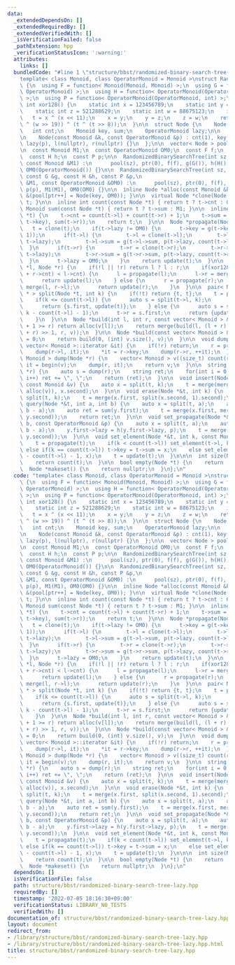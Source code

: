 ```yaml
---
data:
  _extendedDependsOn: []
  _extendedRequiredBy: []
  _extendedVerifiedWith: []
  _isVerificationFailed: false
  _pathExtension: hpp
  _verificationStatusIcon: ':warning:'
  attributes:
    links: []
  bundledCode: "#line 1 \"structure/bbst/randomized-binary-search-tree-lazy.hpp\"\n\
    template< class Monoid, class OperatorMonoid = Monoid >\nstruct RandomizedBinarySearchTree\
    \ {\n  using F = function< Monoid(Monoid, Monoid) >;\n  using G = function< Monoid(Monoid,\
    \ OperatorMonoid) >;\n  using H = function< OperatorMonoid(OperatorMonoid, OperatorMonoid)\
    \ >;\n  using P = function< OperatorMonoid(OperatorMonoid, int) >;\n\n  inline\
    \ int xor128() {\n    static int x = 123456789;\n    static int y = 362436069;\n\
    \    static int z = 521288629;\n    static int w = 88675123;\n    int t;\n\n \
    \   t = x ^ (x << 11);\n    x = y;\n    y = z;\n    z = w;\n    return w = (w\
    \ ^ (w >> 19)) ^ (t ^ (t >> 8));\n  }\n\n  struct Node {\n    Node *l, *r;\n \
    \   int cnt;\n    Monoid key, sum;\n    OperatorMonoid lazy;\n\n    Node() = default;\n\
    \n    Node(const Monoid &k, const OperatorMonoid &p) : cnt(1), key(k), sum(k),\
    \ lazy(p), l(nullptr), r(nullptr) {}\n  };\n\n  vector< Node > pool;\n  int ptr;\n\
    \n  const Monoid M1;\n  const OperatorMonoid OM0;\n  const F f;\n  const G g;\n\
    \  const H h;\n  const P p;\n\n  RandomizedBinarySearchTree(int sz, const F &f,\
    \ const Monoid &M1) :\n      pool(sz), ptr(0), f(f), g(G()), h(H()), p(P()), M1(M1),\
    \ OM0(OperatorMonoid()) {}\n\n  RandomizedBinarySearchTree(int sz, const F &f,\
    \ const G &g, const H &h, const P &p,\n                             const Monoid\
    \ &M1, const OperatorMonoid &OM0) :\n      pool(sz), ptr(0), f(f), g(g), h(h),\
    \ p(p), M1(M1), OM0(OM0) {}\n\n  inline Node *alloc(const Monoid &key) { return\
    \ &(pool[ptr++] = Node(key, OM0)); }\n\n  virtual Node *clone(Node *t) { return\
    \ t; }\n\n  inline int count(const Node *t) { return t ? t->cnt : 0; }\n\n  inline\
    \ Monoid sum(const Node *t) { return t ? t->sum : M1; }\n\n  inline Node *update(Node\
    \ *t) {\n    t->cnt = count(t->l) + count(t->r) + 1;\n    t->sum = f(f(sum(t->l),\
    \ t->key), sum(t->r));\n    return t;\n  }\n\n  Node *propagate(Node *t) {\n \
    \   t = clone(t);\n    if(t->lazy != OM0) {\n      t->key = g(t->key, p(t->lazy,\
    \ 1));\n      if(t->l) {\n        t->l = clone(t->l);\n        t->l->lazy = h(t->l->lazy,\
    \ t->lazy);\n        t->l->sum = g(t->l->sum, p(t->lazy, count(t->l)));\n    \
    \  }\n      if(t->r) {\n        t->r = clone(t->r);\n        t->r->lazy = h(t->r->lazy,\
    \ t->lazy);\n        t->r->sum = g(t->r->sum, p(t->lazy, count(t->r)));\n    \
    \  }\n      t->lazy = OM0;\n    }\n    return update(t);\n  }\n\n  Node *merge(Node\
    \ *l, Node *r) {\n    if(!l || !r) return l ? l : r;\n    if(xor128() % (l->cnt\
    \ + r->cnt) < l->cnt) {\n      l = propagate(l);\n      l->r = merge(l->r, r);\n\
    \      return update(l);\n    } else {\n      r = propagate(r);\n      r->l =\
    \ merge(l, r->l);\n      return update(r);\n    }\n  }\n\n  pair< Node *, Node\
    \ * > split(Node *t, int k) {\n    if(!t) return {t, t};\n    t = propagate(t);\n\
    \    if(k <= count(t->l)) {\n      auto s = split(t->l, k);\n      t->l = s.second;\n\
    \      return {s.first, update(t)};\n    } else {\n      auto s = split(t->r,\
    \ k - count(t->l) - 1);\n      t->r = s.first;\n      return {update(t), s.second};\n\
    \    }\n  }\n\n  Node *build(int l, int r, const vector< Monoid > &v) {\n    if(l\
    \ + 1 >= r) return alloc(v[l]);\n    return merge(build(l, (l + r) >> 1, v), build((l\
    \ + r) >> 1, r, v));\n  }\n\n  Node *build(const vector< Monoid > &v) {\n    ptr\
    \ = 0;\n    return build(0, (int) v.size(), v);\n  }\n\n  void dump(Node *r, typename\
    \ vector< Monoid >::iterator &it) {\n    if(!r) return;\n    r = propagate(r);\n\
    \    dump(r->l, it);\n    *it = r->key;\n    dump(r->r, ++it);\n  }\n\n  vector<\
    \ Monoid > dump(Node *r) {\n    vector< Monoid > v((size_t) count(r));\n    auto\
    \ it = begin(v);\n    dump(r, it);\n    return v;\n  }\n\n  string to_string(Node\
    \ *r) {\n    auto s = dump(r);\n    string ret;\n    for(int i = 0; i < s.size();\
    \ i++) ret += \", \";\n    return (ret);\n  }\n\n  void insert(Node *&t, int k,\
    \ const Monoid &v) {\n    auto x = split(t, k);\n    t = merge(merge(x.first,\
    \ alloc(v)), x.second);\n  }\n\n  void erase(Node *&t, int k) {\n    auto x =\
    \ split(t, k);\n    t = merge(x.first, split(x.second, 1).second);\n  }\n\n  Monoid\
    \ query(Node *&t, int a, int b) {\n    auto x = split(t, a);\n    auto y = split(x.second,\
    \ b - a);\n    auto ret = sum(y.first);\n    t = merge(x.first, merge(y.first,\
    \ y.second));\n    return ret;\n  }\n\n  void set_propagate(Node *&t, int a, int\
    \ b, const OperatorMonoid &p) {\n    auto x = split(t, a);\n    auto y = split(x.second,\
    \ b - a);\n    y.first->lazy = h(y.first->lazy, p);\n    t = merge(x.first, merge(propagate(y.first),\
    \ y.second));\n  }\n\n  void set_element(Node *&t, int k, const Monoid &x) {\n\
    \    t = propagate(t);\n    if(k < count(t->l)) set_element(t->l, k, x);\n   \
    \ else if(k == count(t->l)) t->key = t->sum = x;\n    else set_element(t->r, k\
    \ - count(t->l) - 1, x);\n    t = update(t);\n  }\n\n\n  int size(Node *t) {\n\
    \    return count(t);\n  }\n\n  bool empty(Node *t) {\n    return !t;\n  }\n\n\
    \  Node *makeset() {\n    return nullptr;\n  }\n};\n"
  code: "template< class Monoid, class OperatorMonoid = Monoid >\nstruct RandomizedBinarySearchTree\
    \ {\n  using F = function< Monoid(Monoid, Monoid) >;\n  using G = function< Monoid(Monoid,\
    \ OperatorMonoid) >;\n  using H = function< OperatorMonoid(OperatorMonoid, OperatorMonoid)\
    \ >;\n  using P = function< OperatorMonoid(OperatorMonoid, int) >;\n\n  inline\
    \ int xor128() {\n    static int x = 123456789;\n    static int y = 362436069;\n\
    \    static int z = 521288629;\n    static int w = 88675123;\n    int t;\n\n \
    \   t = x ^ (x << 11);\n    x = y;\n    y = z;\n    z = w;\n    return w = (w\
    \ ^ (w >> 19)) ^ (t ^ (t >> 8));\n  }\n\n  struct Node {\n    Node *l, *r;\n \
    \   int cnt;\n    Monoid key, sum;\n    OperatorMonoid lazy;\n\n    Node() = default;\n\
    \n    Node(const Monoid &k, const OperatorMonoid &p) : cnt(1), key(k), sum(k),\
    \ lazy(p), l(nullptr), r(nullptr) {}\n  };\n\n  vector< Node > pool;\n  int ptr;\n\
    \n  const Monoid M1;\n  const OperatorMonoid OM0;\n  const F f;\n  const G g;\n\
    \  const H h;\n  const P p;\n\n  RandomizedBinarySearchTree(int sz, const F &f,\
    \ const Monoid &M1) :\n      pool(sz), ptr(0), f(f), g(G()), h(H()), p(P()), M1(M1),\
    \ OM0(OperatorMonoid()) {}\n\n  RandomizedBinarySearchTree(int sz, const F &f,\
    \ const G &g, const H &h, const P &p,\n                             const Monoid\
    \ &M1, const OperatorMonoid &OM0) :\n      pool(sz), ptr(0), f(f), g(g), h(h),\
    \ p(p), M1(M1), OM0(OM0) {}\n\n  inline Node *alloc(const Monoid &key) { return\
    \ &(pool[ptr++] = Node(key, OM0)); }\n\n  virtual Node *clone(Node *t) { return\
    \ t; }\n\n  inline int count(const Node *t) { return t ? t->cnt : 0; }\n\n  inline\
    \ Monoid sum(const Node *t) { return t ? t->sum : M1; }\n\n  inline Node *update(Node\
    \ *t) {\n    t->cnt = count(t->l) + count(t->r) + 1;\n    t->sum = f(f(sum(t->l),\
    \ t->key), sum(t->r));\n    return t;\n  }\n\n  Node *propagate(Node *t) {\n \
    \   t = clone(t);\n    if(t->lazy != OM0) {\n      t->key = g(t->key, p(t->lazy,\
    \ 1));\n      if(t->l) {\n        t->l = clone(t->l);\n        t->l->lazy = h(t->l->lazy,\
    \ t->lazy);\n        t->l->sum = g(t->l->sum, p(t->lazy, count(t->l)));\n    \
    \  }\n      if(t->r) {\n        t->r = clone(t->r);\n        t->r->lazy = h(t->r->lazy,\
    \ t->lazy);\n        t->r->sum = g(t->r->sum, p(t->lazy, count(t->r)));\n    \
    \  }\n      t->lazy = OM0;\n    }\n    return update(t);\n  }\n\n  Node *merge(Node\
    \ *l, Node *r) {\n    if(!l || !r) return l ? l : r;\n    if(xor128() % (l->cnt\
    \ + r->cnt) < l->cnt) {\n      l = propagate(l);\n      l->r = merge(l->r, r);\n\
    \      return update(l);\n    } else {\n      r = propagate(r);\n      r->l =\
    \ merge(l, r->l);\n      return update(r);\n    }\n  }\n\n  pair< Node *, Node\
    \ * > split(Node *t, int k) {\n    if(!t) return {t, t};\n    t = propagate(t);\n\
    \    if(k <= count(t->l)) {\n      auto s = split(t->l, k);\n      t->l = s.second;\n\
    \      return {s.first, update(t)};\n    } else {\n      auto s = split(t->r,\
    \ k - count(t->l) - 1);\n      t->r = s.first;\n      return {update(t), s.second};\n\
    \    }\n  }\n\n  Node *build(int l, int r, const vector< Monoid > &v) {\n    if(l\
    \ + 1 >= r) return alloc(v[l]);\n    return merge(build(l, (l + r) >> 1, v), build((l\
    \ + r) >> 1, r, v));\n  }\n\n  Node *build(const vector< Monoid > &v) {\n    ptr\
    \ = 0;\n    return build(0, (int) v.size(), v);\n  }\n\n  void dump(Node *r, typename\
    \ vector< Monoid >::iterator &it) {\n    if(!r) return;\n    r = propagate(r);\n\
    \    dump(r->l, it);\n    *it = r->key;\n    dump(r->r, ++it);\n  }\n\n  vector<\
    \ Monoid > dump(Node *r) {\n    vector< Monoid > v((size_t) count(r));\n    auto\
    \ it = begin(v);\n    dump(r, it);\n    return v;\n  }\n\n  string to_string(Node\
    \ *r) {\n    auto s = dump(r);\n    string ret;\n    for(int i = 0; i < s.size();\
    \ i++) ret += \", \";\n    return (ret);\n  }\n\n  void insert(Node *&t, int k,\
    \ const Monoid &v) {\n    auto x = split(t, k);\n    t = merge(merge(x.first,\
    \ alloc(v)), x.second);\n  }\n\n  void erase(Node *&t, int k) {\n    auto x =\
    \ split(t, k);\n    t = merge(x.first, split(x.second, 1).second);\n  }\n\n  Monoid\
    \ query(Node *&t, int a, int b) {\n    auto x = split(t, a);\n    auto y = split(x.second,\
    \ b - a);\n    auto ret = sum(y.first);\n    t = merge(x.first, merge(y.first,\
    \ y.second));\n    return ret;\n  }\n\n  void set_propagate(Node *&t, int a, int\
    \ b, const OperatorMonoid &p) {\n    auto x = split(t, a);\n    auto y = split(x.second,\
    \ b - a);\n    y.first->lazy = h(y.first->lazy, p);\n    t = merge(x.first, merge(propagate(y.first),\
    \ y.second));\n  }\n\n  void set_element(Node *&t, int k, const Monoid &x) {\n\
    \    t = propagate(t);\n    if(k < count(t->l)) set_element(t->l, k, x);\n   \
    \ else if(k == count(t->l)) t->key = t->sum = x;\n    else set_element(t->r, k\
    \ - count(t->l) - 1, x);\n    t = update(t);\n  }\n\n\n  int size(Node *t) {\n\
    \    return count(t);\n  }\n\n  bool empty(Node *t) {\n    return !t;\n  }\n\n\
    \  Node *makeset() {\n    return nullptr;\n  }\n};\n"
  dependsOn: []
  isVerificationFile: false
  path: structure/bbst/randomized-binary-search-tree-lazy.hpp
  requiredBy: []
  timestamp: '2022-07-05 18:16:30+09:00'
  verificationStatus: LIBRARY_NO_TESTS
  verifiedWith: []
documentation_of: structure/bbst/randomized-binary-search-tree-lazy.hpp
layout: document
redirect_from:
- /library/structure/bbst/randomized-binary-search-tree-lazy.hpp
- /library/structure/bbst/randomized-binary-search-tree-lazy.hpp.html
title: structure/bbst/randomized-binary-search-tree-lazy.hpp
---
```

